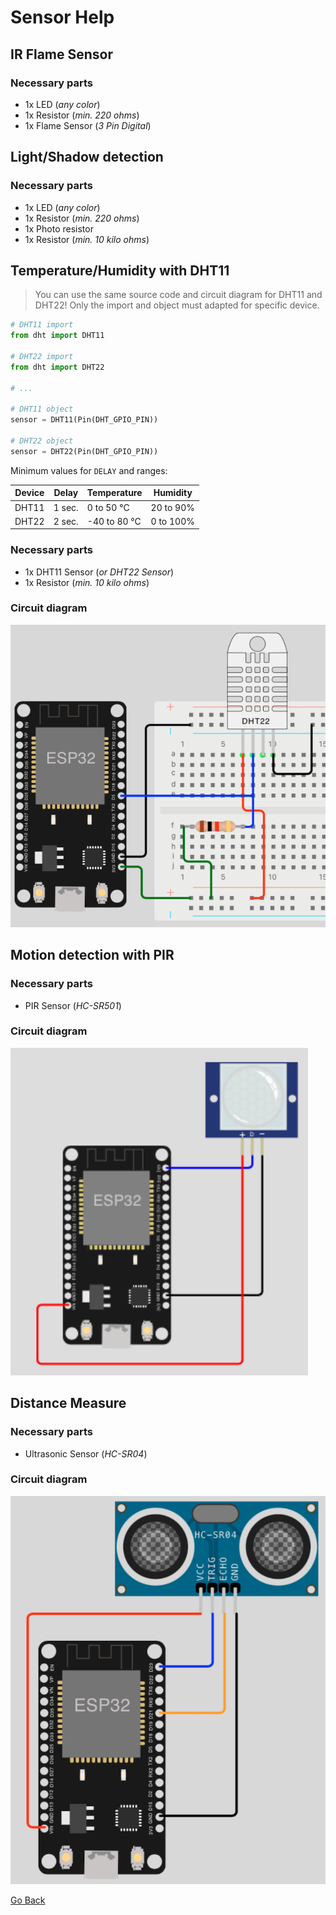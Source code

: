 # Sensor Help

## IR Flame Sensor

### Necessary parts

- 1x LED (_any color_)
- 1x Resistor (_min. 220 ohms_)
- 1x Flame Sensor (_3 Pin Digital_)

## Light/Shadow detection

### Necessary parts

- 1x LED (_any color_)
- 1x Resistor (_min. 220 ohms_)
- 1x Photo resistor
- 1x Resistor (_min. 10 kilo ohms_) 

## Temperature/Humidity with DHT11

> You can use the same source code and circuit diagram for DHT11 and DHT22! Only the import  and object must adapted for specific device.

```python
# DHT11 import
from dht import DHT11

# DHT22 import
from dht import DHT22

# ...

# DHT11 object
sensor = DHT11(Pin(DHT_GPIO_PIN))

# DHT22 object
sensor = DHT22(Pin(DHT_GPIO_PIN))
```

Minimum values for `DELAY` and ranges:

| Device | Delay  | Temperature  | Humidity   |
|--------|--------|--------------|------------|
| DHT11  | 1 sec. | 0 to 50 °C   | 20 to 90%  |
| DHT22  | 2 sec. | -40 to 80 °C | 0 to 100%  |

### Necessary parts

- 1x DHT11 Sensor (_or DHT22 Sensor_)
- 1x Resistor (_min. 10 kilo ohms_)

### Circuit diagram

![circuit_diagram_dht22.png](../../images/help/circuit_diagram_dht22.png)

## Motion detection with PIR

### Necessary parts

- PIR Sensor (_HC-SR501_)

### Circuit diagram

![circuit_diagram_pir.png](../../images/help/circuit_diagram_pir.png)

## Distance Measure

### Necessary parts

- Ultrasonic Sensor (_HC-SR04_)

### Circuit diagram

![circuit_diagram_hcsr04.png](../../images/help/circuit_diagram_hcsr04.png)

[Go Back](https://github.com/Lupin3000/ESP)
